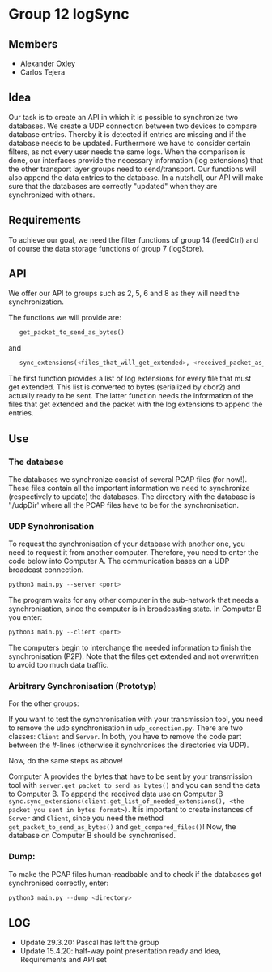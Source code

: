 # Group 12 logSync

## Members
- Alexander Oxley
- Carlos Tejera

## Idea

Our task is to create an API in which it is possible to synchronize two databases. We create a UDP connection between two devices to compare database entries. Thereby it is detected if entries are missing and if the database needs to be updated. Furthermore we have to consider certain filters, as not every user needs the same logs. When the comparison is done, our interfaces provide the necessary information (log extensions) that the other transport layer groups need to send/transport. Our functions will also append the data entries to the database. In a nutshell, our API will make sure that the databases are correctly "updated" when they are synchronized with others.

## Requirements

To achieve our goal, we need the filter functions of group 14 (feedCtrl) and of course the data storage functions of group 7 (logStore).


## API

We offer our API to groups such as 2, 5, 6 and 8 as they will need the synchronization.

The functions we will provide are:
```python
   get_packet_to_send_as_bytes()
```

and

```python
   sync_extensions(<files_that_will_get_extended>, <received_packet_as_bytes>)
```

The first function provides a list of log extensions for every file that must get extended. This list is converted to bytes (serialized by cbor2) and actually ready to be sent. The latter function needs the information of the files that get extended and the packet with the log extensions to append the entries.


## Use


### The database

The databases we synchronize consist of several PCAP files (for now!). These files contain all the important information we need to synchronize (respectively to update) the databases. 
The directory with the database is './udpDir' where all the PCAP files have to be for the synchronisation. 


### UDP Synchronisation

To request the synchronisation of your database with another one, you need to request it from another computer. Therefore, you need to enter the code below into Computer A. The communication bases on a UDP broadcast connection.

```python
python3 main.py --server <port>
```

The program waits for any other computer in the sub-network that needs a synchronisation, since the computer is in broadcasting state. In Computer B you enter:

```python
python3 main.py --client <port>
```

The computers begin to interchange the needed information to finish the synchronisation (P2P). Note that the files get extended and not overwritten to avoid too much data traffic.

### Arbitrary Synchronisation (Prototyp)

For the other groups:

If you want to test the synchronisation with your transmission tool, you need to remove the udp synchronisation in `udp_conection.py`. There are two classes: `Client` and `Server`. In both, you have to remove the code part between the #-lines (otherwise it synchronises the directories via UDP). 

Now, do the same steps as above!

Computer A provides the bytes that have to be sent by your transmission tool with `server.get_packet_to_send_as_bytes()` and you can send the data to Computer B. To append the received data use on Computer B `sync.sync_extensions(client.get_list_of_needed_extensions(), <the packet you sent in bytes format>)`. It is important to create instances of `Server` and `Client`, since you need the method `get_packet_to_send_as_bytes()` and `get_compared_files()`! Now, the database on Computer B should be synchronised.

### Dump:

To make the PCAP files human-readbable and to check if the databases got synchronised correctly, enter:

```python
python3 main.py --dump <directory>
```


## LOG
- Update 29.3.20: Pascal has left the group
- Update 15.4.20: half-way point presentation ready and Idea, Requirements and API set

